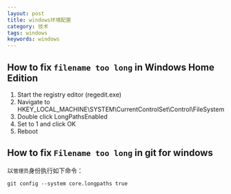 ```yaml
---
layout: post
title: windows环境配置
category: 技术
tags: windows
keywords: windows
---
```


## How to fix `filename too long` in Windows Home Edition
1. Start the registry editor (regedit.exe)
2. Navigate to HKEY_LOCAL_MACHINE\SYSTEM\CurrentControlSet\Control\FileSystem
3. Double click LongPathsEnabled
4. Set to 1 and click OK
5. Reboot

## How to fix `Filename too long` in git for windows
以`管理员`身份执行如下命令：
```run
git config --system core.longpaths true
